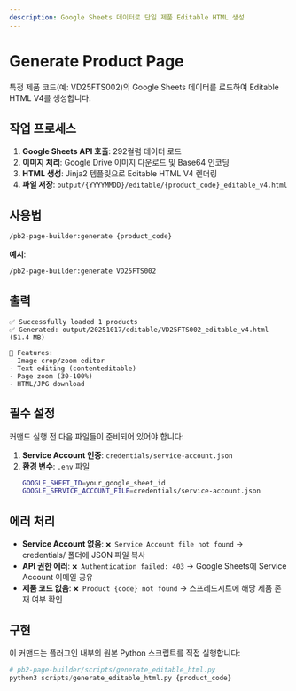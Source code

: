 ```yaml
---
description: Google Sheets 데이터로 단일 제품 Editable HTML 생성
---
```


# Generate Product Page

특정 제품 코드(예: VD25FTS002)의 Google Sheets 데이터를 로드하여 Editable HTML V4를 생성합니다.

## 작업 프로세스

1. **Google Sheets API 호출**: 292컬럼 데이터 로드
2. **이미지 처리**: Google Drive 이미지 다운로드 및 Base64 인코딩
3. **HTML 생성**: Jinja2 템플릿으로 Editable HTML V4 렌더링
4. **파일 저장**: `output/{YYYYMMDD}/editable/{product_code}_editable_v4.html`

## 사용법

```bash
/pb2-page-builder:generate {product_code}
```

**예시**:
```bash
/pb2-page-builder:generate VD25FTS002
```

## 출력

```
✅ Successfully loaded 1 products
✅ Generated: output/20251017/editable/VD25FTS002_editable_v4.html (51.4 MB)

🎨 Features:
- Image crop/zoom editor
- Text editing (contenteditable)
- Page zoom (30-100%)
- HTML/JPG download
```

## 필수 설정

커맨드 실행 전 다음 파일들이 준비되어 있어야 합니다:

1. **Service Account 인증**: `credentials/service-account.json`
2. **환경 변수**: `.env` 파일
   ```bash
   GOOGLE_SHEET_ID=your_google_sheet_id
   GOOGLE_SERVICE_ACCOUNT_FILE=credentials/service-account.json
   ```

## 에러 처리

- **Service Account 없음**: `❌ Service Account file not found` → credentials/ 폴더에 JSON 파일 복사
- **API 권한 에러**: `❌ Authentication failed: 403` → Google Sheets에 Service Account 이메일 공유
- **제품 코드 없음**: `❌ Product {code} not found` → 스프레드시트에 해당 제품 존재 여부 확인

## 구현

이 커맨드는 플러그인 내부의 원본 Python 스크립트를 직접 실행합니다:

```python
# pb2-page-builder/scripts/generate_editable_html.py
python3 scripts/generate_editable_html.py {product_code}
```
